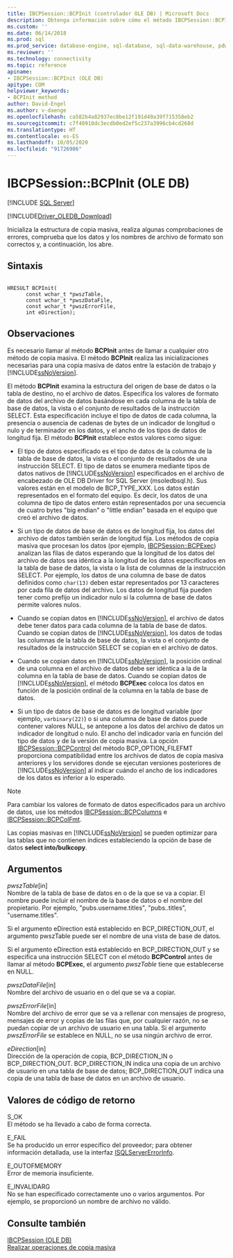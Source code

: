 ```yaml
---
title: IBCPSession::BCPInit (controlador OLE DB) | Microsoft Docs
description: Obtenga información sobre cómo el método IBCPSession::BCPInit realiza las inicializaciones necesarias para una copia masiva de datos entre la estación de trabajo y SQL Server.
ms.custom: ''
ms.date: 06/14/2018
ms.prod: sql
ms.prod_service: database-engine, sql-database, sql-data-warehouse, pdw
ms.reviewer: ''
ms.technology: connectivity
ms.topic: reference
apiname:
- IBCPSession::BCPInit (OLE DB)
apitype: COM
helpviewer_keywords:
- BCPInit method
author: David-Engel
ms.author: v-daenge
ms.openlocfilehash: ca582b4a82937ec8be12f191d49a39f715358eb2
ms.sourcegitcommit: c7f40918dc3ecdb0ed2ef5c237a3996cb4cd268d
ms.translationtype: HT
ms.contentlocale: es-ES
ms.lasthandoff: 10/05/2020
ms.locfileid: "91726986"
---
```

# <a name="ibcpsessionbcpinit-ole-db"></a>IBCPSession::BCPInit (OLE DB)
[!INCLUDE [SQL Server](../../../includes/applies-to-version/sql-asdb-asdbmi-asa-pdw.md)]

[!INCLUDE[Driver_OLEDB_Download](../../../includes/driver_oledb_download.md)]

  Inicializa la estructura de copia masiva, realiza algunas comprobaciones de errores, comprueba que los datos y los nombres de archivo de formato son correctos y, a continuación, los abre.  
  
## <a name="syntax"></a>Sintaxis  
  
```  
  
HRESULT BCPInit(   
      const wchar_t *pwszTable,  
      const wchar_t *pwszDataFile,  
      const wchar_t *pwszErrorFile,  
      int eDirection);  
```  
  
## <a name="remarks"></a>Observaciones  
 Es necesario llamar al método **BCPInit** antes de llamar a cualquier otro método de copia masiva. El método **BCPInit** realiza las inicializaciones necesarias para una copia masiva de datos entre la estación de trabajo y [!INCLUDE[ssNoVersion](../../../includes/ssnoversion-md.md)].  
  
 El método **BCPInit** examina la estructura del origen de base de datos o la tabla de destino, no el archivo de datos. Especifica los valores de formato de datos del archivo de datos basándose en cada columna de la tabla de base de datos, la vista o el conjunto de resultados de la instrucción SELECT. Esta especificación incluye el tipo de datos de cada columna, la presencia o ausencia de cadenas de bytes de un indicador de longitud o nulo y de terminador en los datos, y el ancho de los tipos de datos de longitud fija. El método **BCPInit** establece estos valores como sigue:  
  
-   El tipo de datos especificado es el tipo de datos de la columna de la tabla de base de datos, la vista o el conjunto de resultados de una instrucción SELECT. El tipo de datos se enumera mediante tipos de datos nativos de [!INCLUDE[ssNoVersion](../../../includes/ssnoversion-md.md)] especificados en el archivo de encabezado de OLE DB Driver for SQL Server (msoledbsql.h). Sus valores están en el modelo de BCP_TYPE_XXX. Los datos están representados en el formato del equipo. Es decir, los datos de una columna de tipo de datos entero están representados por una secuencia de cuatro bytes "big endian" o "little endian" basada en el equipo que creó el archivo de datos.  
  
-   Si un tipo de datos de base de datos es de longitud fija, los datos del archivo de datos también serán de longitud fija. Los métodos de copia masiva que procesan los datos (por ejemplo, [IBCPSession::BCPExec](../../oledb/ole-db-interfaces/ibcpsession-bcpexec-ole-db.md)) analizan las filas de datos esperando que la longitud de los datos del archivo de datos sea idéntica a la longitud de los datos especificados en la tabla de base de datos, la vista o la lista de columnas de la instrucción SELECT. Por ejemplo, los datos de una columna de base de datos definidos como `char(13)` deben estar representados por 13 caracteres por cada fila de datos del archivo. Los datos de longitud fija pueden tener como prefijo un indicador nulo si la columna de base de datos permite valores nulos.  
  
-   Cuando se copian datos en [!INCLUDE[ssNoVersion](../../../includes/ssnoversion-md.md)], el archivo de datos debe tener datos para cada columna de la tabla de base de datos. Cuando se copian datos de [!INCLUDE[ssNoVersion](../../../includes/ssnoversion-md.md)], los datos de todas las columnas de la tabla de base de datos, la vista o el conjunto de resultados de la instrucción SELECT se copian en el archivo de datos.  
  
-   Cuando se copian datos en [!INCLUDE[ssNoVersion](../../../includes/ssnoversion-md.md)], la posición ordinal de una columna en el archivo de datos debe ser idéntica a la de la columna en la tabla de base de datos. Cuando se copian datos de [!INCLUDE[ssNoVersion](../../../includes/ssnoversion-md.md)], el método **BCPExec** coloca los datos en función de la posición ordinal de la columna en la tabla de base de datos.  
  
-   Si un tipo de datos de base de datos es de longitud variable (por ejemplo, `varbinary(22)`) o si una columna de base de datos puede contener valores NULL, se antepone a los datos del archivo de datos un indicador de longitud o nulo. El ancho del indicador varía en función del tipo de datos y de la versión de copia masiva. La opción [IBCPSession::BCPControl](../../oledb/ole-db-interfaces/ibcpsession-bcpcontrol-ole-db.md) del método BCP_OPTION_FILEFMT proporciona compatibilidad entre los archivos de datos de copia masiva anteriores y los servidores donde se ejecutan versiones posteriores de [!INCLUDE[ssNoVersion](../../../includes/ssnoversion-md.md)] al indicar cuándo el ancho de los indicadores de los datos es inferior a lo esperado.  
  
> [!NOTE]  
>  Para cambiar los valores de formato de datos especificados para un archivo de datos, use los métodos [IBCPSession::BCPColumns](../../oledb/ole-db-interfaces/ibcpsession-bcpcolumns-ole-db.md) e [IBCPSession::BCPColFmt](../../oledb/ole-db-interfaces/ibcpsession-bcpcolfmt-ole-db.md).  
  
 Las copias masivas en [!INCLUDE[ssNoVersion](../../../includes/ssnoversion-md.md)] se pueden optimizar para las tablas que no contienen índices estableciendo la opción de base de datos **select into/bulkcopy**.  
  
## <a name="arguments"></a>Argumentos  
 *pwszTable*[in]  
 Nombre de la tabla de base de datos en o de la que se va a copiar. El nombre puede incluir el nombre de la base de datos o el nombre del propietario. Por ejemplo, "pubs.username.titles", "pubs..titles", "username.titles".  
  
 Si el argumento eDirection está establecido en BCP_DIRECTION_OUT, el argumento pwszTable puede ser el nombre de una vista de base de datos.  
  
 Si el argumento eDirection está establecido en BCP_DIRECTION_OUT y se especifica una instrucción SELECT con el método **BCPControl** antes de llamar al método **BCPExec**, el argumento *pwszTable* tiene que establecerse en NULL.  
  
 *pwszDataFile*[in]  
 Nombre del archivo de usuario en o del que se va a copiar.  
  
 *pwszErrorFile*[in]  
 Nombre del archivo de error que se va a rellenar con mensajes de progreso, mensajes de error y copias de las filas que, por cualquier razón, no se puedan copiar de un archivo de usuario en una tabla. Si el argumento *pwszErrorFile* se establece en NULL, no se usa ningún archivo de error.  
  
 *eDirection*[in]  
 Dirección de la operación de copia, BCP_DIRECTION_IN o BCP_DIRECTION_OUT. BCP_DIRECTION_IN indica una copia de un archivo de usuario en una tabla de base de datos; BCP_DIRECTION_OUT indica una copia de una tabla de base de datos en un archivo de usuario.  
  
## <a name="return-code-values"></a>Valores de código de retorno  
 S_OK  
 El método se ha llevado a cabo de forma correcta.  
  
 E_FAIL  
 Se ha producido un error específico del proveedor; para obtener información detallada, use la interfaz [ISQLServerErrorInfo](./isqlservererrorinfo-geterrorinfo-ole-db.md?view=sql-server-ver15).  
  
 E_OUTOFMEMORY  
 Error de memoria insuficiente.  
  
 E_INVALIDARG  
 No se han especificado correctamente uno o varios argumentos. Por ejemplo, se proporcionó un nombre de archivo no válido.  
  
## <a name="see-also"></a>Consulte también  
 [IBCPSession &#40;OLE DB&#41;](../../oledb/ole-db-interfaces/ibcpsession-ole-db.md)   
 [Realizar operaciones de copia masiva](../../oledb/features/performing-bulk-copy-operations.md)  
  
